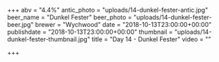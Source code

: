 +++
abv = "4.4%"
antic_photo = "uploads/14-dunkel-fester-antic.jpg"
beer_name = "Dunkel Fester"
beer_photo = "uploads/14-dunkel-fester-beer.jpg"
brewer = "Wychwood"
date = "2018-10-13T23:00:00+00:00"
publishdate = "2018-10-13T23:00:00+00:00"
thumbnail = "uploads/14-dunkel-fester-thumbnail.jpg"
title = "Day 14 - Dunkel Fester"
video = ""

+++
